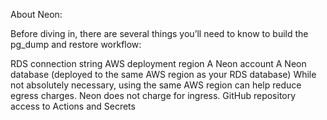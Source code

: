 About Neon: 




Before diving in, there are several things you’ll need to know to build the pg_dump and restore workflow:

RDS connection string
AWS deployment region
A Neon account
A Neon database (deployed to the same AWS region as your RDS database)
While not absolutely necessary, using the same AWS region can help reduce egress charges. Neon does not charge for ingress. 
GitHub repository access to Actions and Secrets